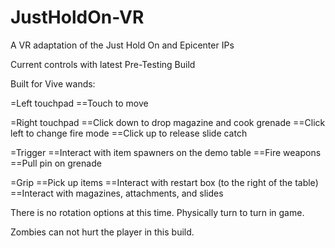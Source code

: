 # JustHoldOn-VR
 A VR adaptation of the Just Hold On and Epicenter IPs


Current controls with latest Pre-Testing Build

Built for Vive wands:

=Left touchpad
==Touch to move

=Right touchpad
==Click down to drop magazine and cook grenade
==Click left to change fire mode
==Click up to release slide catch

=Trigger
==Interact with item spawners on the demo table
==Fire weapons
==Pull pin on grenade

=Grip
==Pick up items
==Interact with restart box (to the right of the table)
==Interact with magazines, attachments, and slides

There is no rotation options at this time. Physically turn to turn in game.

Zombies can not hurt the player in this build. 

